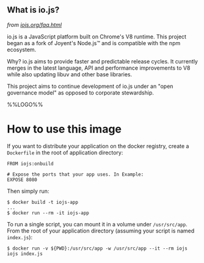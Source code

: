 ## What is io.js?
*from [iojs.org/faq.html](https://iojs.org/faq.html)*

io.js is a JavaScript platform built on Chrome's V8 runtime. This project began as a fork of Joyent's Node.js™ and is compatible with the npm ecosystem.

Why? io.js aims to provide faster and predictable release cycles. It currently merges in the latest language, API and performance improvements to V8 while also updating libuv and other base libraries.

This project aims to continue development of io.js under an "open governance model" as opposed to corporate stewardship.

%%LOGO%%

# How to use this image

If you want to distribute your application on the docker registry, create a `Dockerfile` in the root of application directory:

```
FROM iojs:onbuild

# Expose the ports that your app uses. In Example:
EXPOSE 8080
```

Then simply run:

```
$ docker build -t iojs-app
...
$ docker run --rm -it iojs-app
```

To run a single script, you can mount it in a volume under `/usr/src/app`. From the root of your application directory (assuming your script is named `index.js`):

```
$ docker run -v ${PWD}:/usr/src/app -w /usr/src/app --it --rm iojs iojs index.js
```
